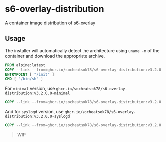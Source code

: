 # s6-overlay-distribution

A container image distribution of [s6-overlay](https://github.com/just-containers/s6-overlay)

## Usage

The installer will automatically detect the architecture using `uname -m` of the container and download the appropriate archive.

```Dockerfile
FROM alpine:latest
COPY --link --from=ghcr.io/socheatsok78/s6-overlay-distribution:v3.2.0.0 / /
ENTRYPOINT [ "/init" ]
CMD [ "/bin/sh" ]
```

For `minimal` version, use `ghcr.io/socheatsok78/s6-overlay-distribution:v3.2.0.0-minimal`

```Dockerfile
COPY --link --from=ghcr.io/socheatsok78/s6-overlay-distribution:v3.2.0.0-minimal / /
```

And for `syslogd` version, use `ghcr.io/socheatsok78/s6-overlay-distribution:v3.2.0.0-syslogd`

```Dockerfile
COPY --link --from=ghcr.io/socheatsok78/s6-overlay-distribution:v3.2.0.0-syslogd / /
```

> WIP

